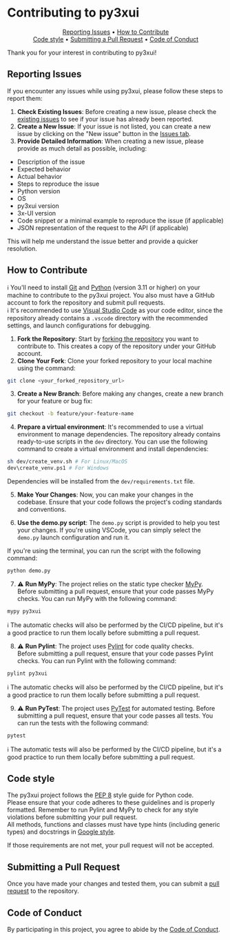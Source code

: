 # Contributing to py3xui

<p align="center">
    <a href="#Reporting-Issues">Reporting Issues</a> •
    <a href="#How-to-Contribute">How to Contribute</a><br>
    <a href="#Code-style">Code style</a> •
    <a href="#Submitting-a-Pull-Request">Submitting a Pull Request</a> •
    <a href="#Code-of-Conduct">Code of Conduct</a>
</p>

Thank you for your interest in contributing to py3xui!

## Reporting Issues
If you encounter any issues while using py3xui, please follow these steps to report them:
1. **Check Existing Issues**: Before creating a new issue, please check the [existing issues](https://github.com/iwatkot/py3xui/issues) to see if your issue has already been reported.
2. **Create a New Issue**: If your issue is not listed, you can create a new issue by clicking on the "New issue" button in the [Issues tab](https://github.com/iwatkot/py3xui/issues).
3. **Provide Detailed Information**: When creating a new issue, please provide as much detail as possible, including:
- Description of the issue
- Expected behavior
- Actual behavior
- Steps to reproduce the issue
- Python version
- OS
- py3xui version
- 3x-UI version
- Code snippet or a minimal example to reproduce the issue (if applicable)
- JSON representation of the request to the API (if applicable)

This will help me understand the issue better and provide a quicker resolution.

## How to Contribute

ℹ️ You'll need to install [Git](https://git-scm.com/) and [Python](https://www.python.org/downloads/) (version 3.11 or higher) on your machine to contribute to the py3xui project. You also must have a GitHub account to fork the repository and submit pull requests.  
ℹ️ It's recommended to use [Visual Studio Code](https://code.visualstudio.com/) as your code editor, since the repository already contains a `.vscode` directory with the recommended settings, and launch configurations for debugging.

1. **Fork the Repository**: Start by [forking the repository](https://docs.github.com/en/pull-requests/collaborating-with-pull-requests/working-with-forks/fork-a-repo) you want to contribute to. This creates a copy of the repository under your GitHub account.
2. **Clone Your Fork**: Clone your forked repository to your local machine using the command:

```bash
git clone <your_forked_repository_url>
```

3. **Create a New Branch**: Before making any changes, create a new branch for your feature or bug fix:

```bash
git checkout -b feature/your-feature-name
```

4. **Prepare a virtual environment**: It's recommended to use a virtual environment to manage dependencies. The repository already contains ready-to-use scripts in the `dev` directory. You can use the following command to create a virtual environment and install dependencies:

```bash
sh dev/create_venv.sh # For Linux/MacOS
dev\create_venv.ps1 # For Windows
```

Dependencies will be installed from the `dev/requirements.txt` file.

5. **Make Your Changes**: Now, you can make your changes in the codebase. Ensure that your code follows the project's coding standards and conventions.

6. **Use the demo.py script**: The `demo.py` script is provided to help you test your changes. If you're using VSCode, you can simply select the `demo.py` launch configuration and run it.  

If you're using the terminal, you can run the script with the following command:

```bash
python demo.py
```

7. ⚠️ **Run MyPy**: The project relies on the static type checker [MyPy](https://mypy.readthedocs.io/en/stable/).  
   Before submitting a pull request, ensure that your code passes MyPy checks. You can run MyPy with the following command:

```bash
mypy py3xui
```

ℹ️ The automatic checks will also be performed by the CI/CD pipeline, but it's a good practice to run them locally before submitting a pull request.

8. ⚠️ **Run Pylint**: The project uses [Pylint](https://pylint.pycqa.org/en/latest/) for code quality checks.  
   Before submitting a pull request, ensure that your code passes Pylint checks. You can run Pylint with the following command:

```bash
pylint py3xui
```

ℹ️ The automatic checks will also be performed by the CI/CD pipeline, but it's a good practice to run them locally before submitting a pull request.

9. ⚠️ **Run PyTest**: The project uses [PyTest](https://docs.pytest.org/en/stable/) for automated testing. 
   Before submitting a pull request, ensure that your code passes all tests. You can run the tests with the following command:

```bash
pytest
```

ℹ️ The automatic tests will also be performed by the CI/CD pipeline, but it's a good practice to run them locally before submitting a pull request.

## Code style
The py3xui project follows the [PEP 8](https://www.python.org/dev/peps/pep-0008/) style guide for Python code.  
Please ensure that your code adheres to these guidelines and is properly formatted. Remember to run Pylint and MyPy to check for any style violations before submitting your pull request.  
All methods, functions and classes must have type hints (including generic types) and docstrings in [Google style](https://google.github.io/styleguide/pyguide.html#38-comments-and-docstrings).  

If those requirements are not met, your pull request will not be accepted.

## Submitting a Pull Request
Once you have made your changes and tested them, you can submit a [pull request](https://docs.github.com/en/pull-requests/collaborating-with-pull-requests/proposing-changes-to-your-work-with-pull-requests/creating-a-pull-request) to the repository.

## Code of Conduct
By participating in this project, you agree to abide by the [Code of Conduct](CODE_OF_CONDUCT.md).